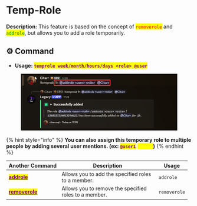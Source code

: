 # Temp-Role

**Description:** This feature is based on the concept of <mark style="color:red;">`removerole`</mark> and <mark style="color:green;">`addrole`</mark>, but allows you to add a role temporarily.

## ⚙️ Command



* **Usage:&#x20;**<mark style="color:purple;">**`temprole week/month/hours/days <role> @user`**</mark>

<figure><img src="../../.gitbook/assets/image (4).png" alt=""><figcaption></figcaption></figure>

{% hint style="info" %}
**You can also assign this temporary role to multiple people by adding several user mentions. (ex:&#x20;**<mark style="color:purple;">**`@user1`**</mark> <mark style="color:yellow;">**`@user2`**</mark>**)**
{% endhint %}

<table><thead><tr><th>Another Command</th><th width="249">Description</th><th>Usage</th></tr></thead><tbody><tr><td><a href="ticket-settings.md"><mark style="color:purple;"><strong>addrole</strong></mark></a></td><td>Allows you to add the specified roles to a member.</td><td><code>addrole</code></td></tr><tr><td><a href="ticket-settings-2.md"><mark style="color:purple;"><strong>removerole</strong></mark></a></td><td>Allows you to remove the specified roles to a member.</td><td><code>removerole</code></td></tr></tbody></table>
